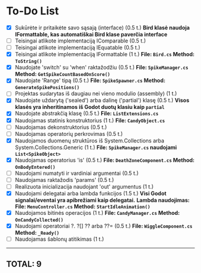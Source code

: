 # To-Do List

- [x] Sukūrėte ir pritaikėte savo sąsają (interface) (0.5 t.)
  **Bird klasė naudoja IFormattable, kas automatiškai Bird klase paverčia interface**
- [ ] Teisingai atlikote implementaciją IComparable<T> (0.5 t.)
- [ ] Teisingai atlikote implementaciją IEquatable<T> (0.5 t.)
- [x] Teisingai atlikote implementaciją IFormattable (1 t.)
  **File: `Bird.cs` Method: `ToString()`**
- [x] Naudojate 'switch' su 'when' raktažodžiu (0.5 t.)
  **File: `SpikeManager.cs` Method: `GetSpikeCountBasedOnScore()`**
- [x] Naudojate 'Range' tipą (0.5 t.)
  **File: `SpikeSpawner.cs` Method: `GenerateSpikePositions()`**
- [ ] Projektas sudarytas iš daugiau nei vieno modulio (assembly) (1 t.)
- [x] Naudojate uždarytą ('sealed') arba dalinę ('partial') klasę (0.5 t.)
  **Visos klasės yra inheritinamos iš Godot duotų klasiu kaip `partial`**
- [x] Naudojate abstrakčią klasę (0.5 t.)
  **File: `ListExtensions.cs`**
- [x] Naudojamas statinis konstruktorius (1 t.)
  **File: `CandyObject.cs`**
- [ ] Naudojamas dekonstruktorius (0.5 t.)
- [ ] Naudojamas operatorių perkrovimas (0.5 t.)
- [x] Naudojamos duomenų struktūros iš System.Collections arba System.Collections.Generic (1 t.)
  **File: `SpikeManager.cs` naudojami `List<SpikeObject>`**
- [x] Naudojamas operatorius 'is' (0.5 t.)
  **File: `DeathZoneComponent.cs` Method: `OnBodyEntered()`**
- [ ] Naudojami numatyti ir vardiniai argumentai (0.5 t.)
- [ ] Naudojamas raktažodis 'params' (0.5 t.)
- [ ] Realizuota inicializacija naudojant 'out' argumentus (1 t.)
- [x] Naudojami delegatai arba lambda funkcijos (1.5 t.)
  **Visi Godot signalai/eventai yra apibrežiami kaip delegatai.**
  **Lambda naudojimas: File: `MenuController.cs` Method: `StartIdleAnimation()`**
- [x] Naudojamos bitinės operacijos (1 t.)
  **File: `CandyManager.cs` Method: `OnCandyCollected()`**
- [x] Naudojami operatoriai ?. ?[] ?? arba ??= (0.5 t.)
  **File: `WiggleComponent.cs` Method: `_Ready()`**
- [ ] Naudojamas šablonų atitikimas (1 t.)

---

## TOTAL: 9
